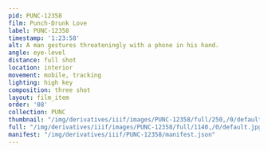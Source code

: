 ```yaml
---
pid: PUNC-12358
film: Punch-Drunk Love
label: PUNC-12358
timestamp: '1:23:58'
alt: A man gestures threateningly with a phone in his hand.
angle: eye-level
distance: full shot
location: interior
movement: mobile, tracking
lighting: high key
composition: three shot
layout: film_item
order: '08'
collection: PUNC
thumbnail: "/img/derivatives/iiif/images/PUNC-12358/full/250,/0/default.jpg"
full: "/img/derivatives/iiif/images/PUNC-12358/full/1140,/0/default.jpg"
manifest: "/img/derivatives/iiif/PUNC-12358/manifest.json"
---
```


